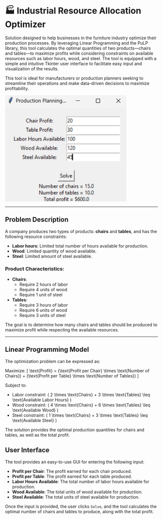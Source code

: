 # 🏭 Industrial Resource Allocation Optimizer

Solution designed to help businesses in the furniture industry optimize their production processes. By leveraging Linear Programming and the PuLP library, this tool calculates the optimal quantities of two products—chairs and tables—to maximize profits while considering constraints on available resources such as labor hours, wood, and steel. The tool is equipped with a simple and intuitive Tkinter user interface to facilitate easy input and visualization of the results.

This tool is ideal for manufacturers or production planners seeking to streamline their operations and make data-driven decisions to maximize profitability.

<img src="test.png" alt="img" width="400"/>

---

## Problem Description

A company produces two types of products: **chairs** and **tables**, and has the following resource constraints:

- **Labor hours**: Limited total number of hours available for production.
- **Wood**: Limited quantity of wood available.
- **Steel**: Limited amount of steel available.

### Product Characteristics:
- **Chairs**:  
  - Require 2 hours of labor
  - Require 4 units of wood
  - Require 1 unit of steel
- **Tables**:  
  - Require 3 hours of labor
  - Require 6 units of wood
  - Require 3 units of steel

The goal is to determine how many chairs and tables should be produced to maximize profit while respecting the available resources.

---

## Linear Programming Model

The optimization problem can be expressed as:

Maximize:
\[
\text{Profit} = (\text{Profit per Chair} \times \text{Number of Chairs}) + (\text{Profit per Table} \times \text{Number of Tables})
\]

Subject to:

- Labor constraint: \( 2 \times \text{Chairs} + 3 \times \text{Tables} \leq \text{Available Labor Hours} \)
- Wood constraint: \( 4 \times \text{Chairs} + 6 \times \text{Tables} \leq \text{Available Wood} \)
- Steel constraint: \( 1 \times \text{Chairs} + 3 \times \text{Tables} \leq \text{Available Steel} \)

The solution provides the optimal production quantities for chairs and tables, as well as the total profit.

## User Interface

The tool provides an easy-to-use GUI for entering the following input:

- **Profit per Chair**: The profit earned for each chair produced.
- **Profit per Table**: The profit earned for each table produced.
- **Labor Hours Available**: The total number of labor hours available for production.
- **Wood Available**: The total units of wood available for production.
- **Steel Available**: The total units of steel available for production.

Once the input is provided, the user clicks `Solve`, and the tool calculates the optimal number of chairs and tables to produce, along with the total profit.
